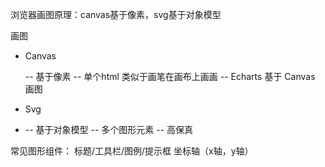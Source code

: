 浏览器画图原理：canvas基于像素，svg基于对象模型

画图

* Canvas

	-- 基于像素
	-- 单个html 类似于画笔在画布上画画
	-- Echarts 基于 Canvas 画图

* Svg
*
	-- 基于对象模型
	-- 多个图形元素
	-- 高保真

常见图形组件：
  标题/工具栏/图例/提示框
  坐标轴（x轴，y轴）